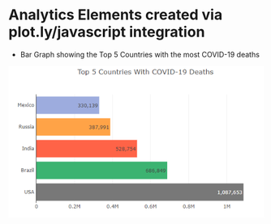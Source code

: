 # Analytics Elements created via plot.ly/javascript integration

* Bar Graph showing the Top 5 Countries with the most COVID-19 deaths

![alt text](https://github.com/thanosiv/Analytics-Elements/blob/main/plot.ly/img/plotly_bargraph.png "plot.ly Bar Chart")
